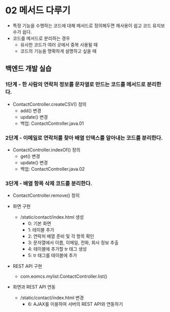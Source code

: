 # 02 메서드 다루기

- 특정 기능을 수행하는 코드에 대해 메서드로 정의해두면 재사용이 쉽고 코드 유지보수가 쉽다.
- 코드를 메서드로 분리하는 경우
  - 유사한 코드가 여러 곳에서 중복 사용될 때
  - 코드의 기능을 명확하게 설명하고 싶을 때


## 백엔드 개발 실습

### 1단계 - 한 사람의 연락처 정보를 문자열로 만드는 코드를 메서드로 분리한다.

- ContactController.createCSV() 정의
  - add() 변경
  - update() 변경
  - 백업: ContactController.java.01

### 2단계 - 이메일로 연락처를 찾아 배열 인덱스를 알아내는 코드를 분리한다.

- ContactController.indexOf() 정의
  - get() 변경
  - update() 변경
  - 백업: ContactController.java.02

### 3단계 - 배열 항목 삭제 코드를 분리한다.

- ContactController.remove() 정의

- 화면 구현
  - /static/contact/index.html 생성
    - 0: 기본 화면
    - 1: 테이블 추가
    - 2: 연락처 배열 준비 및 각 항목 확인
    - 3: 문자열에서 이름, 이메일, 전화, 회사 정보 추출
    - 4: 테이블에 추가할 tr 태그 생성
    - 5: tr 태그를 테이블에 추가
- REST API 구현
  - com.eomcs.mylist.ContactController.list()
- 화면과 REST API 연동
  - /static/contact/index.html 변경
    - 6: AJAX를 이용하여 서버의 REST API와 연동하기





#
